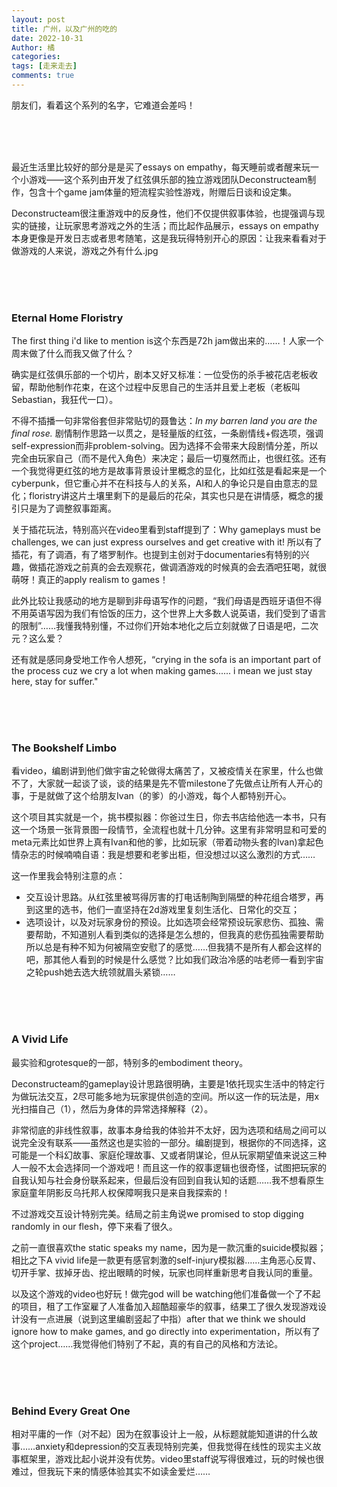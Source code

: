 ```yaml
---
layout: post
title: 广州，以及广州的吃的
date: 2022-10-31
Author: 橘
categories: 
tags: [走来走去]
comments: true
---
```




朋友们，看着这个系列的名字，它难道会差吗！

<!-- more -->



<br><br><br>

最近生活里比较好的部分是是买了essays on empathy，每天睡前或者醒来玩一个小游戏——这个系列由开发了红弦俱乐部的独立游戏团队Deconstructeam制作，包含十个game jam体量的短流程实验性游戏，附赠后日谈和设定集。

Deconstructeam很注重游戏中的反身性，他们不仅提供叙事体验，也提强调与现实的链接，让玩家思考游戏之外的生活；而比起作品展示，essays on empathy本身更像是开发日志或者思考随笔，这是我玩得特别开心的原因：让我来看看对于做游戏的人来说，游戏之外有什么.jpg

<br><br><br>



### Eternal Home Floristry

The first thing i'd like to mention is这个东西是72h jam做出来的……！人家一个周末做了什么而我又做了什么？

确实是红弦俱乐部的一个切片，剧本又好又标准：一位受伤的杀手被花店老板收留，帮助他制作花束，在这个过程中反思自己的生活并且爱上老板（老板叫Sebastian，我狂代一口）。

不得不插播一句非常俗套但非常贴切的聂鲁达：*In my barren land you are the final rose.*
剧情制作思路一以贯之，是轻量版的红弦，一条剧情线+假选项，强调self-expression而非problem-solving。因为选择不会带来大段剧情分差，所以完全由玩家自己（而不是代入角色）来决定；最后一切戛然而止，也很红弦。还有一个我觉得更红弦的地方是故事背景设计里概念的显化，比如红弦是看起来是一个cyberpunk，但它重心并不在科技与人的关系，AI和人的争论只是自由意志的显化；floristry讲这片土壤里剩下的是最后的花朵，其实也只是在讲情感，概念的援引只是为了调整叙事距离。

关于插花玩法，特别高兴在video里看到staff提到了：Why gameplays must be challenges,  we can just express ourselves and get creative with it! 所以有了插花，有了调酒，有了塔罗制作。也提到主创对于documentaries有特别的兴趣，做插花游戏之前真的会去观察花，做调酒游戏的时候真的会去酒吧狂喝，就很萌呀！真正的apply realism to games！

此外比较让我感动的地方是聊到非母语写作的问题，“我们母语是西班牙语但不得不用英语写因为我们有恰饭的压力，这个世界上大多数人说英语，我们受到了语言的限制”……我懂我特别懂，不过你们开始本地化之后立刻就做了日语是吧，二次元？这么爱？

还有就是感同身受地工作令人想死，“crying in the sofa is an important part of the process cuz we cry a lot when making games...... i mean we just stay here, stay for suffer."



<br><br><br>

### The Bookshelf Limbo

看video，编剧讲到他们做宇宙之轮做得太痛苦了，又被疫情关在家里，什么也做不了，大家就一起谈了谈，谈的结果是先不管milestone了先做点让所有人开心的事，于是就做了这个给朋友Ivan（的爹）的小游戏，每个人都特别开心。

这个项目其实就是一个，挑书模拟器：你爸过生日，你去书店给他选一本书，只有这一个场景一张背景图一段情节，全流程也就十几分钟。这里有非常明显和可爱的meta元素比如世界上真有Ivan和他的爹，比如玩家（带着动物头套的Ivan)拿起色情杂志的时候喃喃自语：我是想要和老爹出柜，但没想过以这么激烈的方式……

这一作里我会特别注意的点：

- 交互设计思路。从红弦里被骂得厉害的打电话制陶到隔壁的种花组合塔罗，再到这里的选书，他们一直坚持在2d游戏里复刻生活化、日常化的交互；
- 选项设计，以及对玩家身份的预设。比如选项会经常预设玩家悲伤、孤独、需要帮助，不知道别人看到类似的选择是怎么想的，但我真的悲伤孤独需要帮助所以总是有种不知为何被隔空安慰了的感觉……但我猜不是所有人都会这样的吧，那其他人看到的时候是什么感觉？比如我们政治冷感的咕老师一看到宇宙之轮push她去选大统领就眉头紧锁……

<br><br><br>

### A Vivid Life

最实验和grotesque的一部，特别多的embodiment theory。

Deconstructeam的gameplay设计思路很明确，主要是1依托现实生活中的特定行为做玩法交互，2尽可能多地为玩家提供创造的空间。所以这一作的玩法是，用x光扫描自己（1），然后为身体的异常选择解释（2）。

非常彻底的非线性叙事，故事本身给我的体验并不太好，因为选项和结局之间可以说完全没有联系——虽然这也是实验的一部分。编剧提到，根据你的不同选择，这可能是一个科幻故事、家庭伦理故事、又或者阴谋论，但从玩家期望值来说这三种人一般不太会选择同一个游戏吧！而且这一作的叙事逻辑也很奇怪，试图把玩家的自我认知与社会身份联系起来，但最后没有回到自我认知的话题……我不想看原生家庭童年阴影反乌托邦人权保障啊我只是来自我探索的！

不过游戏交互设计特别完美。结局之前主角说we promised to stop digging randomly in our flesh，停下来看了很久。

之前一直很喜欢the static speaks my name，因为是一款沉重的suicide模拟器；相比之下A vivid life是一款更有感官刺激的self-injury模拟器……主角恶心反胃、切开手掌、拔掉牙齿、挖出眼睛的时候，玩家也同样重新思考自我认同的重量。

以及这个游戏的video也好玩！做完god will be watching他们准备做一个了不起的项目，租了工作室雇了人准备加入超酷超豪华的叙事，结果工了很久发现游戏设计没有一点进展（说到这里编剧竖起了中指）after that we think we should ignore how to make games,  and go directly into experimentation，所以有了这个project……我觉得他们特别了不起，真的有自己的风格和方法论。

<br><br><br>



### Behind Every Great One

相对平庸的一作（对不起）因为在叙事设计上一般，从标题就能知道讲的什么故事……anxiety和depression的交互表现特别完美，但我觉得在线性的现实主义故事框架里，游戏比起小说并没有优势。video里staff说写得很难过，玩的时候也很难过，但我玩下来的情感体验其实不如读金爱烂……





